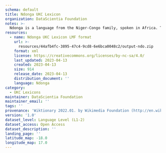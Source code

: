 ```yaml
---
schema: default
title: Ndonga UKC Lexicon
organization: DataScientia Foundation
notes: >-
  Ndonga is a language from the Niger-Congo family, spoken in Africa. The UKC Lexicon of Ndonga is represented as a lexico-semantic network. It consists of words, word senses, synsets, as well as sense-level and synset-level relationships.
resources:
  - name: Ndonga UKC Lexicon LMF format
    url: >-
      resources/44afb4fc-3895-47c4-9cd8-6e6bca0048c2/output-ndo.zip
    format: xml
    license: https://creativecommons.org/licenses/by-nc-sa/4.0/
    last_updated: 2023-04-13
    created: 2023-04-13
    size: 914
    release_date: 2023-04-13
    distribution_document: ''
    language: Ndonga
category:
  - UKC Lexicons
maintainer: DataScientia Foundation
maintainer_email: ''
tags: ''
provenance: 'Wiktionary 2022.01. by Wikimedia Foundation (http://en.wiktionary.org); CogNet 2.1 by Khuyagbaatar Batsuren, National University of Mongolia (http://cognet.ukc.disi.unitn.it); Princeton WordNet 2.1 by Princeton University (https://wordnet.princeton.edu)'
version: '1.0'
dataset_level: Language Level (L1-2)
dataset_access: Open Access
dataset_description: ''
landing_page: ''
latitude_map: -18.0
longitude_map: 17.0
---
```

